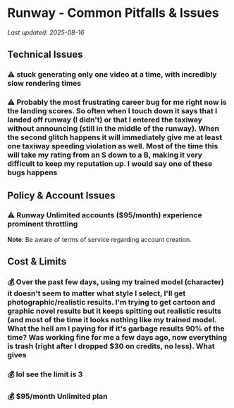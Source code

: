 # Runway - Common Pitfalls & Issues

*Last updated: 2025-08-16*

## Technical Issues

### ⚠️ stuck generating only one video at a time, with incredibly slow rendering times

### ⚠️ Probably the most frustrating career bug for me right now is the landing scores. So often when I touch down it says that I landed off runway (I didn't) or that I entered the taxiway without announcing (still in the middle of the runway). When the second glitch happens it will immediately give me at least one taxiway speeding violation as well. Most of the time this will take my rating from an S down to a B, making it very difficult to keep my reputation up. I would say one of these bugs happens

## Policy & Account Issues

### ⚠️ Runway Unlimited accounts ($95/month) experience prominent throttling
**Note**: Be aware of terms of service regarding account creation.

## Cost & Limits

### 💰 Over the past few days, using my trained model (character) it doesn't seem to matter what style I select, I'll get photographic/realistic results. I'm trying to get cartoon and graphic novel results but it keeps spitting out realistic results (and most of the time it looks nothing like my trained model. What the hell am I paying for if it's garbage results 90% of the time? Was working fine for me a few days ago, now everything is trash (right after I dropped $30 on credits, no less). What gives

### 💰 lol see the limit is 3

### 💰 $95/month Unlimited plan

